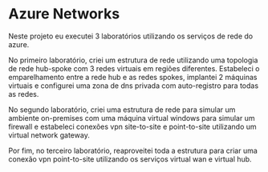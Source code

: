 # Azure Networks
 
Neste projeto eu executei 3 laboratórios utilizando os serviços de rede do azure. 

No primeiro laboratório, criei um estrutura de rede utilizando uma topologia de rede hub-spoke com 3 redes virtuais em regiões diferentes. Estabeleci o emparelhamento entre a rede hub e as redes spokes, implantei 2 máquinas virtuais e configurei uma zona de dns privada com auto-registro para todas as redes.

No segundo laboratório, criei uma estrutura de rede para simular um ambiente on-premises com uma máquina virtual windows para simular um firewall e estabeleci conexões vpn site-to-site e point-to-site utilizando um virtual network gateway.

Por fim, no terceiro laboratório, reaproveitei toda a estrutura para criar uma conexão vpn point-to-site utilizando os serviços virtual wan e virtual hub.
